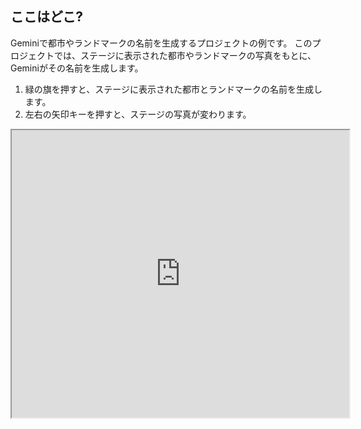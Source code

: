 ## ここはどこ?

Geminiで都市やランドマークの名前を生成するプロジェクトの例です。
このプロジェクトでは、ステージに表示された都市やランドマークの写真をもとに、Geminiがその名前を生成します。

1. 緑の旗を押すと、ステージに表示された都市とランドマークの名前を生成します。
2. 左右の矢印キーを押すと、ステージの写真が変わります。

<iframe src="https://xcratch.github.io/editor/player#https://yokobond.github.io/xcx-gai/docs/ja/gai-where_is_this-ja.sb3" width="540px" height="460px"></iframe>
